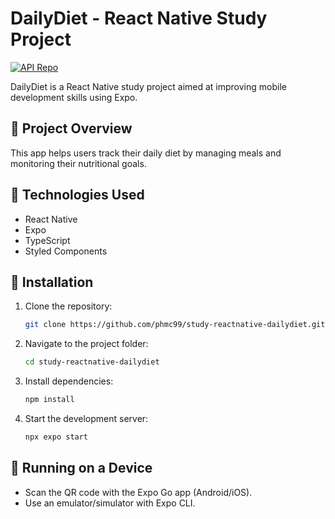 # DailyDiet - React Native Study Project  

[![API Repo](https://img.shields.io/badge/DaiyDiet_API-Repository-green?logo=github)](https://github.com/phmc99/study-node-dailydiet)  

DailyDiet is a React Native study project aimed at improving mobile development skills using Expo.  

## 📌 Project Overview  
This app helps users track their daily diet by managing meals and monitoring their nutritional goals.  

## 🚀 Technologies Used  
- React Native  
- Expo  
- TypeScript  
- Styled Components  

## 🔧 Installation  

1. Clone the repository:  
   ```sh
   git clone https://github.com/phmc99/study-reactnative-dailydiet.git
   ```  
2. Navigate to the project folder:  
   ```sh
   cd study-reactnative-dailydiet
   ```  
3. Install dependencies:  
   ```sh
   npm install
   ```  
4. Start the development server:  
   ```sh
   npx expo start
   ```  

## 📱 Running on a Device  
- Scan the QR code with the Expo Go app (Android/iOS).  
- Use an emulator/simulator with Expo CLI.  
